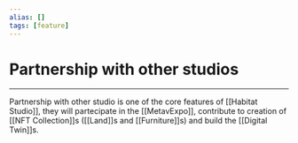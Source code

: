 ```yaml
---
alias: []
tags: [feature]
---
```


# Partnership with other studios
---
Partnership with other studio is one of the core features of [[Habitat Studio]], they will partecipate in the [[MetavExpo]], contribute to creation of [[NFT Collection]]s ([[Land]]s and [[Furniture]]s) and build the [[Digital Twin]]s.